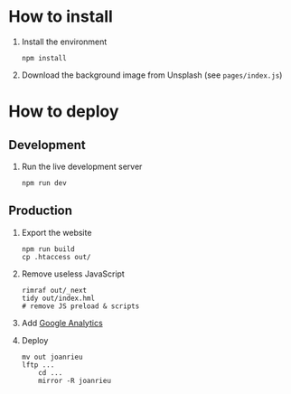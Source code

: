# How to install

 1. Install the environment

        npm install

 2. Download the background image from Unsplash (see `pages/index.js`)

# How to deploy

## Development

 1. Run the live development server

        npm run dev

## Production

 1. Export the website

        npm run build
        cp .htaccess out/

 2. Remove useless JavaScript

        rimraf out/_next
        tidy out/index.hml
        # remove JS preload & scripts

 3. Add [Google Analytics](https://analytics.google.com/analytics/web/)

 4. Deploy

        mv out joanrieu
        lftp ...
            cd ...
            mirror -R joanrieu
